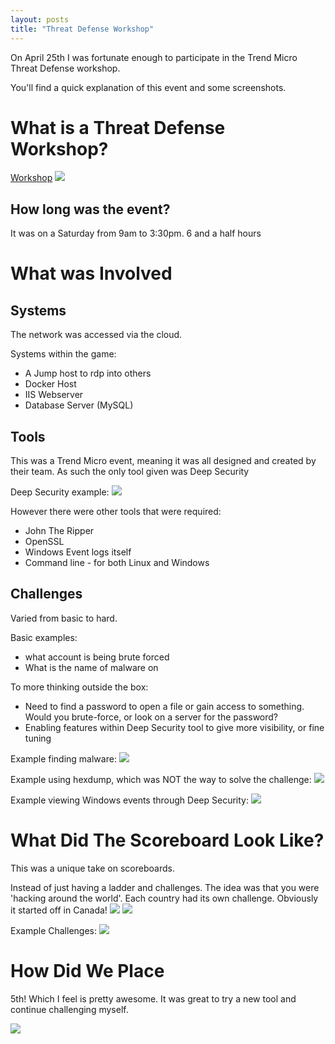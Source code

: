 ```yaml
---
layout: posts
title: "Threat Defense Workshop"
---
```


On April 25th I was fortunate enough to participate in the Trend Micro Threat Defense workshop. 

You'll find a quick explanation of this event and some screenshots.

# What is a Threat Defense Workshop?

[Workshop](https://www.eventbrite.com/e/dc416-x-trend-micro-virtual-threat-defense-workshop-hybrid-cloud-edition-tickets-94851686949)
![](/images/threatdefense/image_9.png)

## How long was the event?
It was on a Saturday from 9am to 3:30pm.
6 and a half hours

# What was Involved

## Systems
The network was accessed via the cloud.  
  
Systems within the game:
* A Jump host to rdp into others
* Docker Host
* IIS Webserver
* Database Server (MySQL)

## Tools
This was a Trend Micro event, meaning it was all designed and created by their team. As such the only tool given was Deep Security <LINK HERE>

Deep Security example:
![](/images/threatdefense/image_4.png)

However there were other tools that were required:
* John The Ripper
* OpenSSL
* Windows Event logs itself
* Command line - for both Linux and Windows

## Challenges
Varied from basic to hard.

Basic examples:  
* what account is being brute forced
* What is the name of <xyz> malware on <xyz host>

To more thinking outside the box:  
* Need to find a password to open a file or gain access to something. Would you brute-force, or look on a server for the password?
* Enabling features within Deep Security tool to give more visibility, or fine tuning


Example finding malware:
![](/images/threatdefense/image_1.png)

Example using hexdump, which was NOT the way to solve the challenge:
![](/images/threatdefense/image_3.png)

Example viewing Windows events through Deep Security:
![](/images/threatdefense/image_5.png)


# What Did The Scoreboard Look Like?
This was a unique take on scoreboards.  
  
Instead of just having a ladder and challenges. The idea was that you were 'hacking around the world'. Each country had its own challenge. Obviously it started off in Canada!
![](/images/threatdefense/image_8.png)
![](/images/threatdefense/image_7.png)



Example Challenges:
![](/images/threatdefense/image_6.png)




# How Did We Place
5th! Which I feel is pretty awesome.
It was great to try a new tool and continue challenging myself.


![](/images/threatdefense/image_2.png)


